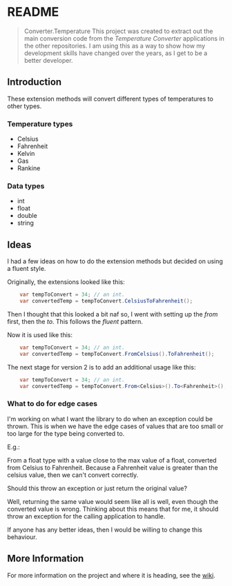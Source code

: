 # README

> Converter.Temperature
> This project was created to extract out the main conversion code from the *Temperature Converter* applications in the other repositories.
> I am using this as a way to show how my development skills have changed over the years, as I get to be a better developer.

## Introduction

These extension methods will convert different types of temperatures to other types.

### Temperature types

* Celsius
* Fahrenheit
* Kelvin
* Gas
* Rankine

### Data types

* int
* float
* double
* string

## Ideas

I had a few ideas on how to do the extension methods but decided on using a fluent style.

Originally, the extensions looked like this:

``` csharp
    var tempToConvert = 34; // an int.
    var convertedTemp = tempToConvert.CelsiusToFahrenheit();
```

Then I thought that this looked a bit naf so, I went with setting up the *from* first, then the *to*.  This follows the *fluent* pattern.

Now it is used like this:

``` csharp
    var tempToConvert = 34; // an int.
    var convertedTemp = tempToConvert.FromCelsius().ToFahrenheit();
```

The next stage for version 2 is to add an additional usage like this:

```csharp
    var tempToConvert = 34; // an int.
    var convertedTemp = tempToConvert.From<Celsius>().To<Fahrenheit>();
```

### What to do for edge cases

I'm working on what I want the library to do when an exception could be thrown.  This is when we have the edge cases of values that are too small or too large for the type being converted to.

E.g.:

From a float type with a value close to the max value of a float, converted from Celsius to Fahrenheit.  Because a Fahrenheit value is greater than the celsius value, then we can't convert correctly.

Should this throw an exception or just return the original value?

Well, returning the same value would seem like all is well, even though the converted value is wrong.  Thinking about this means that for me, it should throw an exception for the calling application to handle.

If anyone has any better ideas, then I would be willing to change this behaviour.

## More Information

For more information on the project and where it is heading, see the [wiki](https://github.com/daeer73/Converter.Temperature/wiki).
